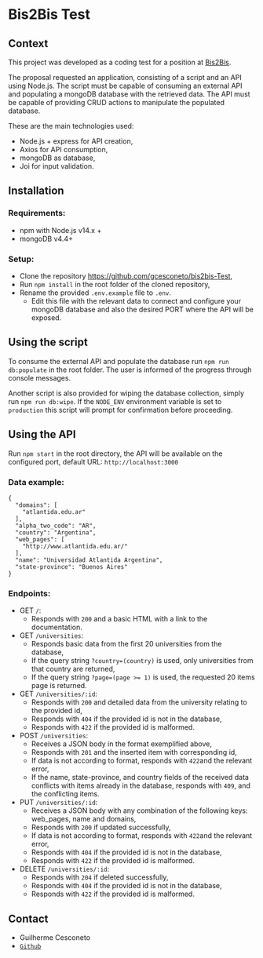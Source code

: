 # Bis2Bis Test

## Context

This project was developed as a coding test for a position at [Bis2Bis](www.bis2bis.com.br).

The proposal requested an application, consisting of a script and an API using Node.js. The script must be capable of consuming an external API and populating a mongoDB database with the retrieved data. The API must be capable of providing CRUD actions to manipulate the populated database.


These are the main technologies used:
* Node.js + express for API creation,
* Axios for API consumption,
* mongoDB as database,
* Joi for input validation.


## Installation

### Requirements:
* npm with Node.js v14.x +
* mongoDB v4.4+
### Setup:
* Clone the repository https://github.com/gcesconeto/bis2bis-Test,
* Run `npm install` in the root folder of the cloned repository,
* Rename the provided `.env.example` file to `.env`.
  * Edit this file with the relevant data to connect and configure your mongoDB database and also the desired PORT where the API will be exposed.
## Using the script
To consume the external API and populate the database run `npm run db:populate` in the root folder.
The user is informed of the progress through console messages.

Another script is also provided for wiping the database collection, simply run `npm run db:wipe`. If the `NODE_ENV` environment variable is set to `production` this script will prompt for confirmation before proceeding.


## Using the API

Run `npm start` in the root directory, the API will be available on the configured port, default URL: `http://localhost:3000`

### Data example:

```
{
  "domains": [
    "atlantida.edu.ar"
  ],
  "alpha_two_code": "AR",
  "country": "Argentina",
  "web_pages": [
    "http://www.atlantida.edu.ar/"
  ],
  "name": "Universidad Atlantida Argentina",
  "state-province": "Buenos Aires"
}
```

### Endpoints:
* GET `/`:
  * Responds with `200` and a basic HTML with a link to the documentation.
* GET `/universities`:
  * Responds basic data from the first 20 universities from the database,
  * If the query string `?country=(country)` is used, only universities from that country are returned,
  * If the query string `?page=(page >= 1)` is used, the requested 20 items page is returned.
* GET `/universities/:id`:
  * Responds with `200` and detailed data from the university relating to the provided id,
  * Responds with `404` if the provided id is not in the database,
  * Responds with `422` if the provided id is malformed.
* POST `/universities`:
  * Receives a JSON body in the format exemplified above,
  * Responds with `201` and the inserted item with corresponding id,
  * If data is not according to format, responds with `422`and the relevant error,
  * If the name, state-province, and country fields of the received data conflicts with items already in the database, responds with `409`, and the conflicting items.
* PUT `/universities/:id`:
  * Receives a JSON body with any combination of the following keys: web_pages, name and domains,
  * Responds with `200` if updated successfully,
  * If data is not according to format, responds with `422`and the relevant error,
  * Responds with `404` if the provided id is not in the database,
  * Responds with `422` if the provided id is malformed.
* DELETE `/universities/:id`:
  * Responds with `204` if deleted successfully,
  * Responds with `404` if the provided id is not in the database,
  * Responds with `422` if the provided id is malformed.
  

## Contact

* Guilherme Cesconeto
* [`Github`](https://github.com/gcesconeto)
